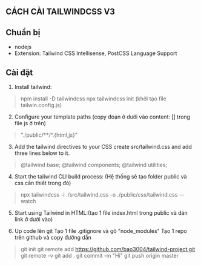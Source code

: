## CÁCH CÀI TAILWINDCSS V3

## Chuẩn bị
- nodejs
- Extension: Tailwind CSS Intellisense, PostCSS Language Support

## Cài đặt
1. Install tailwind:
> npm install -D tailwindcss
> npx tailwindcss init 
(khởi tạo file tailwin.config.js)

2. Configure your template paths (copy đoạn ở dưới vào content: [] trong file js ở trên)
> "./public/**/*.{html,js}"

3. Add the tailwind directives to your CSS
create src/tailwind.css and add three lines below to it.
> @tailwind base;
> @tailwind components;
> @tailwind utilities;

4. Start the tailwind CLI build process: (Hệ thống sẽ tạo folder public và css cần thiết trong đó)
> npx tailwindcss -i ./src/tailwind.css -o ./public/css/tailwind.css --watch

5. Start using Tailwind in HTML:(tạo 1 file index.html trong public và dán link ở dưới vào)
> <link href="./tailwind.css" rel="stylesheet">

6. Up code lên git
Tạo 1 file .gitignore và gõ "node_modules"
Tạo 1 repo trên github và copy đường dẫn
> git init
> git remote add https://github.com/bao3004/tailwind-project.git
> git remote -v
> git add .
> git commit -m "Hi"
> git push origin master